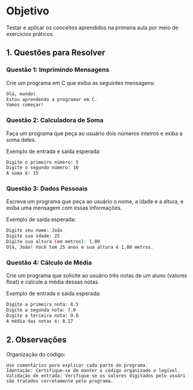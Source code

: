 # Objetivo

Testar e aplicar os conceitos aprendidos na primeira aula por meio de
exercícios práticos

## 1. Questões para Resolver

### Questão 1: Imprimindo Mensagens

Crie um programa em C que exiba as seguintes mensagens:

```bash
Olá, mundo!
Estou aprendendo a programar em C.
Vamos começar!
```

### Questão 2: Calculadora de Soma

Faça um programa que peça ao usuário dois números inteiros e exiba a soma deles.

Exemplo de entrada e saída esperada:

```bash
Digite o primeiro número: 5
Digite o segundo número: 10
A soma é: 15
```

### Questão 3: Dados Pessoais

Escreva um programa que peça ao usuário o nome, a idade e a
altura, e exiba uma mensagem com essas informações.

Exemplo de saída esperada:

```bash
Digite seu nome: João
Digite sua idade: 25
Digite sua altura (em metros): 1.80
Olá, João! Você tem 25 anos e sua altura é 1.80 metros.
```

### Questão 4: Cálculo de Média

Crie um programa que solicite ao usuário três notas de um aluno
(valores float) e calcule a média dessas notas.

Exemplo de entrada e saída esperada:

```bash
Digite a primeira nota: 8.5
Digite a segunda nota: 7.0
Digite a terceira nota: 9.0
A média das notas é: 8.17
```

## 2. Observações

Organização do código:

`Use comentários para explicar cada parte do programa.`\
`Identação: Certifique-se de manter o código organizado e legível.`\
`Validação de entrada: Verifique se os valores digitados pelo usuári
são tratados corretamente pelo programa.`
